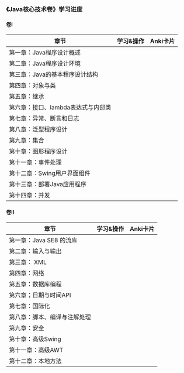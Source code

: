 ### 《Java核心技术卷》学习进度

#### 卷I

| 章节                   | 学习&操作 | Anki卡片 |
|----------------------|-------|--------|
| 第一章：Java程序设计概述       |       |        |
| 第二章：Java程序设计环境       |       |        |
| 第三章：Java的基本程序设计结构    |       |        |
| 第四章：对象与类             |       |        |
| 第五章：继承               |       |        |
| 第六章：接口、lambda表达式与内部类 |       |        |
| 第七章：异常、断言和日志         |       |        |
| 第八章：泛型程序设计           |       |        |
| 第九章：集合               |       |        |
| 第十章：图形程序设计           |       |        |
| 第十一章：事件处理            |       |        |
| 第十二章：Swing用户界面组件     |       |        |
| 第十三章：部署Java应用程序      |       |        |
| 第十四章：并发              |       |        |

#### 卷II

| 章节               | 学习&操作 | Anki卡片 |
|------------------|-------|--------|
| 第一章：Java SE8 的流库 |       |        |
| 第二章：输入与输出        |       |        |
| 第三章： XML         |       |        |
| 第四章：网络           |       |        |
| 第五章：数据库编程        |       |        |
| 第六章；日期与时间API     |       |        |
| 第七章：国际化          |       |        |
| 第八章：脚本、编译与注解处理   |       |        |
| 第九章：安全           |       |        |
| 第十章：高级Swing      |       |        |
| 第十一章：高级AWT       |       |        |
| 第十二章：本地方法        |       |        |
